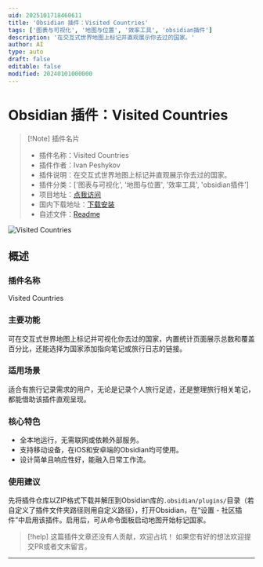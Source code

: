 ```yaml
---
uid: 2025101718460611
title: 'Obsidian 插件：Visited Countries'
tags: ['图表与可视化', '地图与位置', '效率工具', 'obsidian插件']
description: '在交互式世界地图上标记并直观展示你去过的国家。'
author: AI
type: auto
draft: false
editable: false
modified: 20240101000000
---
```


# Obsidian 插件：Visited Countries

> [!Note] 插件名片
> - 插件名称：Visited Countries
> - 插件作者：Ivan Peshykov
> - 插件说明：在交互式世界地图上标记并直观展示你去过的国家。
> - 插件分类：['图表与可视化', '地图与位置', '效率工具', 'obsidian插件']
> - 项目地址：[点我访问](https://github.com/IvanPeshykov/obsidian-visited-countries)
> - 国内下载地址：[下载安装](https://pkmer.cn/products/plugin/pluginMarket/?visited-countries)
> - 自述文件：[Readme](https://ghproxy.net/https://raw.githubusercontent.com/IvanPeshykov/obsidian-visited-countries/master/README.md)

![Visited Countries](https://cdn.pkmer.cn/covers/visited-countries_internal_0.png!pkmer)

## 概述

### 插件名称
Visited Countries

### 主要功能
可在交互式世界地图上标记并可视化你去过的国家，内置统计页面展示总数和覆盖百分比，还能选择为国家添加指向笔记或旅行日志的链接。

### 适用场景
适合有旅行记录需求的用户，无论是记录个人旅行足迹，还是整理旅行相关笔记，都能借助该插件直观呈现。

### 核心特色
- 全本地运行，无需联网或依赖外部服务。
- 支持移动设备，在iOS和安卓端的Obsidian均可使用。
- 设计简单且响应性好，能融入日常工作流。

### 使用建议
先将插件仓库以ZIP格式下载并解压到Obsidian库的`.obsidian/plugins/`目录（若自定义了插件文件夹路径则用自定义路径），打开Obsidian，在“设置 - 社区插件”中启用该插件。启用后，可从命令面板启动地图开始标记国家。


> [!help] 
> 这篇插件文章还没有人贡献，欢迎占坑！
> 如果您有好的想法欢迎提交PR或者文末留言。
> 

---


